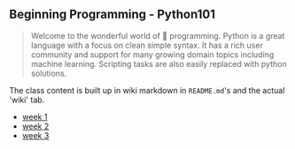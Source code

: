 ## Beginning Programming - Python101

> Welcome to the wonderful world of :snake: programming. Python is a great language with a focus on clean simple syntax. It has a rich user community and support for many growing domain topics including machine learning. Scripting tasks are also easily replaced with python solutions.

The class content is built up in wiki markdown in `README.md`'s and the actual 'wiki' tab.

* [week 1](week1)
* [week 2](week2)
* [week 3](week3)
